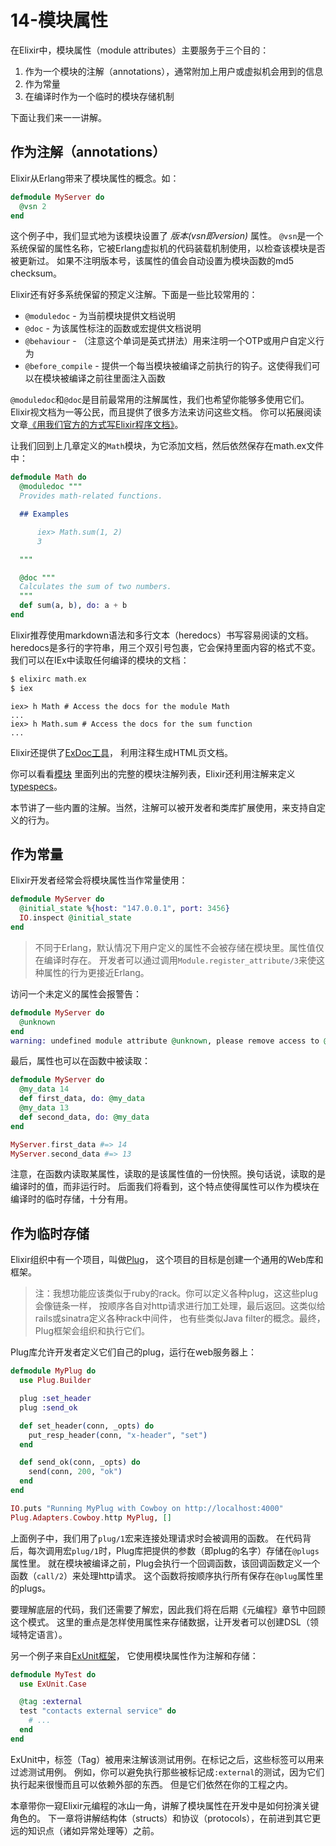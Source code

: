 14-模块属性
===========

在Elixir中，模块属性（module attributes）主要服务于三个目的：
  1. 作为一个模块的注解（annotations），通常附加上用户或虚拟机会用到的信息
  2. 作为常量
  3. 在编译时作为一个临时的模块存储机制

下面让我们来一一讲解。

## 作为注解（annotations）

Elixir从Erlang带来了模块属性的概念。如：

```elixir
defmodule MyServer do
  @vsn 2
end
```

这个例子中，我们显式地为该模块设置了 _版本(vsn即version)_ 属性。
`@vsn`是一个系统保留的属性名称，它被Erlang虚拟机的代码装载机制使用，以检查该模块是否被更新过。
如果不注明版本号，该属性的值会自动设置为模块函数的md5 checksum。

Elixir还有好多系统保留的预定义注解。下面是一些比较常用的：

  * `@moduledoc` - 为当前模块提供文档说明
  * `@doc` - 为该属性标注的函数或宏提供文档说明
  * `@behaviour` - （注意这个单词是英式拼法）用来注明一个OTP或用户自定义行为
  * `@before_compile` - 提供一个每当模块被编译之前执行的钩子。这使得我们可以在模块被编译之前往里面注入函数

`@moduledoc`和`@doc`是目前最常用的注解属性，我们也希望你能够多使用它们。
Elixir视文档为一等公民，而且提供了很多方法来访问这些文档。
你可以拓展阅读文章[《用我们官方的方式写Elixir程序文档》](http://elixir-lang.org/docs/stable/elixir/writing-documentation.html)。

让我们回到上几章定义的`Math`模块，为它添加文档，然后依然保存在math.ex文件中：

```elixir
defmodule Math do
  @moduledoc """
  Provides math-related functions.

  ## Examples

      iex> Math.sum(1, 2)
      3

  """

  @doc """
  Calculates the sum of two numbers.
  """
  def sum(a, b), do: a + b
end
```

Elixir推荐使用markdown语法和多行文本（heredocs）书写容易阅读的文档。
heredocs是多行的字符串，用三个双引号包裹，它会保持里面内容的格式不变。
我们可以在IEx中读取任何编译的模块的文档：

```elixir
$ elixirc math.ex
$ iex
```

```
iex> h Math # Access the docs for the module Math
...
iex> h Math.sum # Access the docs for the sum function
...
```

Elixir还提供了[ExDoc工具](https://github.com/elixir-lang/ex_doc)，
利用注释生成HTML页文档。

你可以看看[模块](http://elixir-lang.org/docs/stable/elixir/Module.html)
里面列出的完整的模块注解列表，Elixir还利用注解来定义[typespecs](../20-typespecs-behaviors.md)。

本节讲了一些内置的注解。当然，注解可以被开发者和类库扩展使用，来支持自定义的行为。

## 作为常量

Elixir开发者经常会将模块属性当作常量使用：

```elixir
defmodule MyServer do
  @initial_state %{host: "147.0.0.1", port: 3456}
  IO.inspect @initial_state
end
```

>不同于Erlang，默认情况下用户定义的属性不会被存储在模块里。属性值仅在编译时存在。
开发者可以通过调用`Module.register_attribute/3`来使这种属性的行为更接近Erlang。

访问一个未定义的属性会报警告：

```elixir
defmodule MyServer do
  @unknown
end
warning: undefined module attribute @unknown, please remove access to @unknown or explicitly set it to nil before access
```

最后，属性也可以在函数中被读取：

```elixir
defmodule MyServer do
  @my_data 14
  def first_data, do: @my_data
  @my_data 13
  def second_data, do: @my_data
end

MyServer.first_data #=> 14
MyServer.second_data #=> 13
```

注意，在函数内读取某属性，读取的是该属性值的一份快照。换句话说，读取的是编译时的值，而非运行时。
后面我们将看到，这个特点使得属性可以作为模块在编译时的临时存储，十分有用。

## 作为临时存储

Elixir组织中有一个项目，叫做[Plug](https://github.com/elixir-lang/plug)，
这个项目的目标是创建一个通用的Web库和框架。

>注：我想功能应该类似于ruby的rack。你可以定义各种plug，这这些plug会像链条一样，
按顺序各自对http请求进行加工处理，最后返回。这类似给rails或sinatra定义各种rack中间件，
也有些类似Java filter的概念。最终，Plug框架会组织和执行它们。

Plug库允许开发者定义它们自己的plug，运行在web服务器上：

```elixir
defmodule MyPlug do
  use Plug.Builder

  plug :set_header
  plug :send_ok

  def set_header(conn, _opts) do
    put_resp_header(conn, "x-header", "set")
  end

  def send_ok(conn, _opts) do
    send(conn, 200, "ok")
  end
end

IO.puts "Running MyPlug with Cowboy on http://localhost:4000"
Plug.Adapters.Cowboy.http MyPlug, []
```

上面例子中，我们用了`plug/1`宏来连接处理请求时会被调用的函数。
在代码背后，每次调用宏`plug/1`时，Plug库把提供的参数（即plug的名字）存储在`@plugs`属性里。
就在模块被编译之前，Plug会执行一个回调函数，该回调函数定义一个函数（`call/2`）来处理http请求。
这个函数将按顺序执行所有保存在`@plug`属性里的plugs。

要理解底层的代码，我们还需要了解宏，因此我们将在后期《元编程》章节中回顾这个模式。
这里的重点是怎样使用属性来存储数据，让开发者可以创建DSL（领域特定语言）。

另一个例子来自[ExUnit框架](http://elixir-lang.org/docs/stable/ex_unit/)，
它使用模块属性作为注解和存储：

```elixir
defmodule MyTest do
  use ExUnit.Case

  @tag :external
  test "contacts external service" do
    # ...
  end
end
```

ExUnit中，标签（Tag）被用来注解该测试用例。在标记之后，这些标签可以用来过滤测试用例。
例如，你可以避免执行那些被标记成`:external`的测试，因为它们执行起来很慢而且可以依赖外部的东西。
但是它们依然在你的工程之内。

本章带你一窥Elixir元编程的冰山一角，讲解了模块属性在开发中是如何扮演关键角色的。
下一章将讲解结构体（structs）和协议（protocols），在前进到其它更远的知识点（诸如异常处理等）之前。
